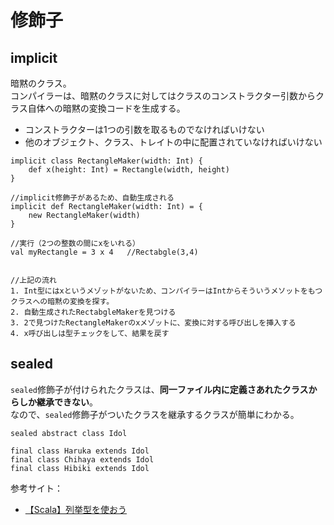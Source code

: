 # 修飾子
## implicit 
暗黙のクラス。  
コンパイラーは、暗黙のクラスに対してはクラスのコンストラクター引数からクラス自体への暗黙の変換コードを生成する。  

- コンストラクターは1つの引数を取るものでなければいけない
- 他のオブジェクト、クラス、トレイトの中に配置されていなければいけない

```
implicit class RectangleMaker(width: Int) {
    def x(height: Int) = Rectangle(width, height)
}

//implicit修飾子があるため、自動生成される
implicit def RectangleMaker(width: Int) = {
    new RectangleMaker(width)
}

//実行（2つの整数の間にxをいれる）
val myRectangle = 3 x 4   //Rectabgle(3,4)


//上記の流れ
1. Int型にはxというメゾットがないため、コンパイラーはIntからそういうメソットをもつクラスへの暗黙の変換を探す。  
2. 自動生成されたRectabgleMakerを見つける
3. 2で見つけたRectangleMakerのxメゾットに、変換に対する呼び出しを挿入する
4. x呼び出しは型チェックをして、結果を戻す
```

## sealed
`sealed`修飾子が付けられたクラスは、**同一ファイル内に定義さあれたクラスからしか継承できない**。  
なので、`sealed`修飾子がついたクラスを継承するクラスが簡単にわかる。 

```
sealed abstract class Idol

final class Haruka extends Idol
final class Chihaya extends Idol
final class Hibiki extends Idol
```

参考サイト：  
- [【Scala】列挙型を使おう](https://dev.classmethod.jp/articles/scala-algebra-data-type/)
